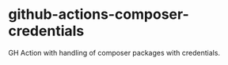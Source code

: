 # github-actions-composer-credentials
GH Action with handling of composer packages with credentials.
